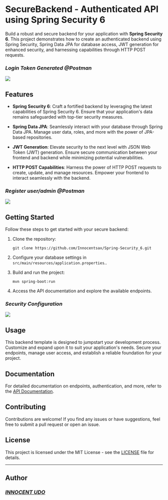 # SecureBackend - Authenticated API using Spring Security 6

Build a robust and secure backend for your application with **Spring Security 6**. This project demonstrates how to create an authenticated backend using Spring Security, Spring Data JPA for database access, JWT generation for enhanced security, and harnessing capabilities through HTTP POST requests.

### ___Login Token Generated @Postman___
<img src="https://github.com/Innocentsax/Spring-Security_6/blob/main/Postman%20test%20Login.png">

## Features

- **Spring Security 6**: Craft a fortified backend by leveraging the latest capabilities of Spring Security 6. Ensure that your application's data remains safeguarded with top-tier security measures.

- **Spring Data JPA**: Seamlessly interact with your database through Spring Data JPA. Manage user data, roles, and more with the power of JPA-based repositories.

- **JWT Generation**: Elevate security to the next level with JSON Web Token (JWT) generation. Ensure secure communication between your frontend and backend while minimizing potential vulnerabilities.

- **HTTP POST Capabilities**: Harness the power of HTTP POST requests to create, update, and manage resources. Empower your frontend to interact seamlessly with the backend.

### ___Register user/admin @Postman___
<img src="https://github.com/Innocentsax/Spring-Security_6/blob/main/Postman%20test%20register.png">

## Getting Started

Follow these steps to get started with your secure backend:

1. Clone the repository:
   ```
   git clone https://github.com/Innocentsax/Spring-Security_6.git
   ```

2. Configure your database settings in `src/main/resources/application.properties`..

3. Build and run the project:
   ```
   mvn spring-boot:run
   ```

4. Access the API documentation and explore the available endpoints.

### ___Security Configuration___
<img src="https://github.com/Innocentsax/Spring-Security_6/blob/main/Security%20config%20view.png">

## Usage

This backend template is designed to jumpstart your development process. Customize and expand upon it to suit your application's needs. Secure your endpoints, manage user access, and establish a reliable foundation for your project.

## Documentation

For detailed documentation on endpoints, authentication, and more, refer to the [API Documentation](api-docs.md).

## Contributing

Contributions are welcome! If you find any issues or have suggestions, feel free to submit a pull request or open an issue.

## License

This project is licensed under the MIT License - see the [LICENSE](LICENSE) file for details.

---

## Author
### ___[INNOCENT UDO](https://github.com/Innocentsax)___
